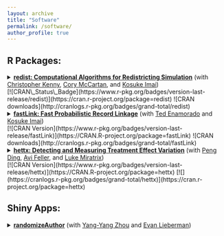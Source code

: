 ```yaml
---
layout: archive
title: "Software"
permalink: /software/
author_profile: true
---
```


## R Packages:

<details>
<summary><a href="http://cran.r-project.org/web/packages/redist/"><b>redist: Computational Algorithms for Redistricting Simulation</b></a> (with <a href = "https://scholar.harvard.edu/christopherkenny/home">Christopher Kenny</a>, <a href = "https://corymccartan.github.io/">Cory McCartan</a>, and <a href = "https://imai.fas.harvard.edu/">Kosuke Imai</a>)</summary>
<br>
redist is a publicly available R package that enables researchers to statistically simulate congressional redistricting plans using Markov chain Monte Carlo and Sequential Monte Carlo techniques. This includes the implementation of substantive constraints in the redistricting process such as geographic compactness and population parity requirements, as well as efficient simulation methods such as simulated tempering algorithms. Tools for analysis such as inverse probability reweighting and plotting functionality are included. The package implements methods found in Fifield, Higgins, Imai, and Tarr (JCGS, 2020), "<a href = "https://imai.fas.harvard.edu/research/files/redist.pdf">Automated Redistricting Simulation Using Markov Chain Monte Carlo</a>," Fifield, Imai, Kawahara, and Kenny (SPP, 2020), “<a href = "https://imai.fas.harvard.edu/research/files/enumerate.pdf">The Essential Role of Empirical Validation in Legislative Redistricting Simulation </a>”, and McCartan and Imai, “<a href = "https://imai.fas.harvard.edu/research/files/SMCredist.pdf">Sequential Monte Carlo for Sampling Balanced and Compact Redistricting Plans</a>“. <br><br>

Type <code>install.packages("redist")</code> to install in R. Please also see the <a href = "https://github.com/redistricting/redist">redist GitHub page</a> for the most stable development release.<br>

</details>[![CRAN\_Status\_Badge](https://www.r-pkg.org/badges/version-last-release/redist)](https://cran.r-project.org/package=redist) ![CRAN downloads](http://cranlogs.r-pkg.org/badges/grand-total/redist)

<details>
<summary><a href = "https://cran.r-project.org/web/packages/fastLink/"><b>fastLink: Fast Probabilistic Record Linkage</b></a> (with <a href = "https://www.tedenamorado.com/">Ted Enamorado</a> and <a href = "https://imai.fas.harvard.edu/">Kosuke Imai</a>)</summary>
<br>

fastLink is a publicly available R package that enables researchers to merge two data sets using a fast implementation of the Fellegi-Sunter probabilistic record linkage model that allows for missing data and the inclusion of auxiliary information. This includes functionalities to conduct a merge of two data sets under the Fellegi-Sunter model using the Expectation-Maximization algorithm. In addition, tools for preparing, adjusting, and summarizing data merges are included. The package implements methods developed in Enamorado, Fifield, and Imai (APSR, 2019), "<a href = "https://imai.fas.harvard.edu/research/files/linkage.pdf">Using a Probabilistic Model to Assist Merging of Large-scale Administrative Records</a>."<br><br>

Type <code>install.packages("fastLink")</code> to install in R. Please also see the <a href = "https://github.com/kosukeimai/fastLink">fastLink Github page</a> for the most stable development release.<br><br>

fastLink received the 2021 Statistical Software award from the Society for Political Methodology. The award citation can be found <a href = "https://polmeth.org/news/2021-statistical-software-award">here</a>.<br> The core statistical model behind fastLink has also been ported over to the Apache Spark environment, as implemented in <a href = "https://github.com/moj-analytical-services/splink">splink</a>.

</details>[![CRAN Version](https://www.r-pkg.org/badges/version-last-release/fastLink)](https://CRAN.R-project.org/package=fastLink) ![CRAN downloads](http://cranlogs.r-pkg.org/badges/grand-total/fastLink)

<details>
<summary><a href = "https://cran.r-project.org/web/packages/hettx/"><b>hettx: Detecting and Measuring Treatment Effect Variation</b></a> (with <a href = "https://sites.google.com/site/pengdingpku/">Peng Ding</a>, <a href = "https://gsppi.berkeley.edu/avi-feller/">Avi Feller</a>, and <a href = "https://scholar.harvard.edu/lmiratrix/home">Luke Miratrix</a>)</summary>
<br>

hettx is a publicly available R package that implements methods developed by Ding, Feller, and Miratrix (JRSS-B, 2016)  ''<a href = "https://rss.onlinelibrary.wiley.com/doi/abs/10.1111/rssb.12124">Randomization Inference for Treatment Effect Variation</a>'',  and Ding, Feller, and Miratrix (JASA, 2019) ''<a href = "https://www.tandfonline.com/doi/abs/10.1080/01621459.2017.1407322?journalCode=uasa20">Decomposing Treatment Effect Variation</a>'',  for testing whether there is unexplained variation in treatment effects across observations. The package includes wrapper functions implementing the proposed methods, as well as helper functions for analyzing and visualizing the results of the test.<br><br>

Type <code>install.packages(“hettx”)</code> to install in R. Please also see the <a href = "https://github.com/bfifield/hettx">hettx Github Page</a> for the most stable development release.<br>

</details>[![CRAN Version](https://www.r-pkg.org/badges/version-last-release/hettx)](https://CRAN.R-project.org/package=hettx) [![](https://cranlogs.r-pkg.org/badges/grand-total/hettx)](https://cran.r-project.org/package=hettx) 

## Shiny Apps:

<details>
<summary><a href = "https://randomizeauthor.shinyapps.io/shiny/"><b>randomizeAuthor</b></a> (with <a href = "https://www.yangyangzhou.com/">Yang-Yang Zhou</a> and <a href = "https://evanlieberman.org/">Evan Lieberman</a>)</summary>
<br>

randomizeAuthor is an online Shiny App utility for transparently randomizing author order for academic articles while creating a common, replicable record of the randomization. To ensure non-manipulable replicability, the app queries the random.org API for a random seed that guarantees replicability of the randomization, and it automatically sends an email record of the input names and their order along with the random seed value and its source. 

</details>
